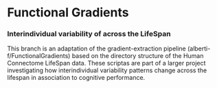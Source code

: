 # Functional Gradients
### Interindividual variability of across the LifeSpan

This branch is an adaptation of the gradient-extraction pipeline (alberti-f/FunctionalGradients) based on the directory structure of the Human Connectome LifeSpan data. These scriptas are part of a larger project investigating how interindividual variability patterns change across the lifespan in association to cognitive performance.